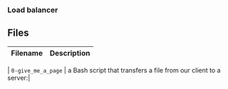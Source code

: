 ###  Load balancer

## Files
| Filename | Description |
| -------- | ----------- |

| `0-give_me_a_page` |  a Bash script that transfers a file from our client to a server:|
